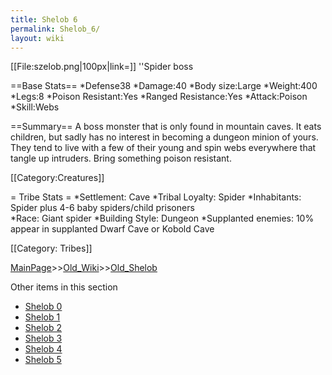 ```yaml
---
title: Shelob 6
permalink: Shelob_6/
layout: wiki
---
```

[[File:szelob.png|100px|link=]] ''Spider boss

==Base Stats==
*Defense38
*Damage:40
*Body size:Large
*Weight:400
*Legs:8
*Poison Resistant:Yes
*Ranged Resistance:Yes
*Attack:Poison
*Skill:Webs

==Summary==
A boss monster that is only found in mountain caves. It eats children, but sadly has no interest in becoming a dungeon minion of yours. They tend to live with a few of their young and spin webs everywhere that tangle up intruders. Bring something poison resistant.

[[Category:Creatures]]

= Tribe Stats =
*Settlement: Cave
*Tribal Loyalty: Spider 
*Inhabitants: Spider plus 4-6 baby spiders/child prisoners    
*Race: Giant spider 
*Building Style: Dungeon
*Supplanted enemies: 10% appear in supplanted Dwarf Cave or Kobold Cave
 
[[Category: Tribes]]

[MainPage](/keeperrl_wiki/ "wikilink")>>[Old_Wiki](/keeperrl_wiki/Old_Wiki "wikilink")>>[Old_Shelob](/keeperrl_wiki/Old_Shelob "wikilink")

Other items in this section
-    [Shelob 0](/keeperrl_wiki/Shelob_0 "wikilink")
-    [Shelob 1](/keeperrl_wiki/Shelob_1 "wikilink")
-    [Shelob 2](/keeperrl_wiki/Shelob_2 "wikilink")
-    [Shelob 3](/keeperrl_wiki/Shelob_3 "wikilink")
-    [Shelob 4](/keeperrl_wiki/Shelob_4 "wikilink")
-    [Shelob 5](/keeperrl_wiki/Shelob_5 "wikilink")
